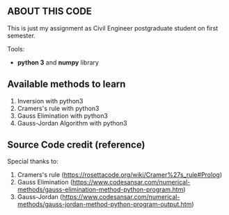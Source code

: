 ## ABOUT THIS CODE
This is just my assignment as Civil Engineer postgraduate student on first semester.

Tools:
  - **python 3** and **numpy** library

## Available methods to learn
1. Inversion with python3
2. Cramers's rule with python3
3. Gauss Elimination with python3
4. Gauss-Jordan Algorithm with python3

## Source Code credit (reference)
Special thanks to: 
1. Cramers's rule (https://rosettacode.org/wiki/Cramer%27s_rule#Prolog)
2. Gauss Elimination (https://www.codesansar.com/numerical-methods/gauss-elimination-method-python-program.htm)
3. Gauss-Jordan (https://www.codesansar.com/numerical-methods/gauss-jordan-method-python-program-output.htm)
